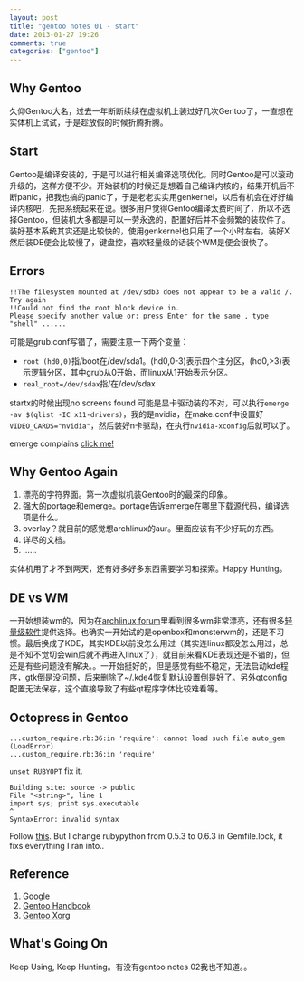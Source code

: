 ```yaml
---
layout: post
title: "gentoo notes 01 - start"
date: 2013-01-27 19:26
comments: true
categories: ["gentoo"]
---
```


Why Gentoo
----------
久仰Gentoo大名，过去一年断断续续在虚拟机上装过好几次Gentoo了，一直想在实体机上试试，于是趁放假的时候折腾折腾。

Start
-----

Gentoo是编译安装的，于是可以进行相关编译选项优化。同时Gentoo是可以滚动升级的，这样方便不少。开始装机的时候还是想着自己编译内核的，结果开机后不断panic，把我也搞的panic了，于是老老实实用genkernel，以后有机会在好好编译内核吧，先把系统起来在说。很多用户觉得Gentoo编译太费时间了，所以不选择Gentoo，但装机大多都是可以一劳永逸的，配置好后并不会频繁的装软件了。装好基本系统其实还是比较快的，使用genkernel也只用了一个小时左右，装好X然后装DE便会比较慢了，键盘控，喜欢轻量级的话装个WM是便会很快了。

Errors
------

```
!!The filesystem mounted at /dev/sdb3 does not appear to be a valid /. Try again 
!!Could not find the root block device in. 
Please specify another value or: press Enter for the same , type "shell" ......
```

可能是grub.conf写错了，需要注意一下两个变量：

* `root (hd0,0)`指/boot在/dev/sda1。(hd0,0-3)表示四个主分区，(hd0,>3)表示逻辑分区，其中grub从0开始，而linux从1开始表示分区。
* `real_root=/dev/sdax`指/在/dev/sdax


startx的时候出现no screens found
   可能是显卡驱动装的不对，可以执行`emerge -av $(qlist -IC x11-drivers)`，我的是nvidia，在make.conf中设置好`VIDEO_CARDS="nvidia"`，然后装好n卡驱动，在执行`nvidia-xconfig`后就可以了。

emerge complains  [click me!](http://www.gentoo.org/doc/en/handbook/handbook-x86.xml?part=2&chap=1)

Why Gentoo Again
----------------
1. 漂亮的字符界面。第一次虚拟机装Gentoo时的最深的印象。
2. 强大的portage和emerge。portage告诉emerge在哪里下载源代码，编译选项是什么。
3. overlay？就目前的感觉想archlinux的aur。里面应该有不少好玩的东西。
4. 详尽的文档。
5. ......

实体机用了才不到两天，还有好多好多东西需要学习和探索。Happy Hunting。

DE vs WM
--------
一开始想装wm的，因为在[archlinux forum](https://bbs.archlinux.org/viewforum.php?id=47)里看到很多wm非常漂亮，还有很多[轻量级软件](https://bbs.archlinux.org/viewtopic.php?id=138281)提供选择。也确实一开始试的是openbox和monsterwm的，还是不习惯。最后换成了KDE，其实KDE以前没怎么用过（其实连linux都没怎么用过，总是不知不觉切会win后就不再进入linux了），就目前来看KDE表现还是不错的，但还是有些问题没有解决。。一开始挺好的，但是感觉有些不稳定，无法启动kde程序，gtk倒是没问题，后来删除了~/.kde4恢复默认设置倒是好了。另外qtconfig配置无法保存，这个直接导致了有些qt程序字体比较难看等。

Octopress in Gentoo
-------------------

```
...custom_require.rb:36:in 'require': cannot load such file auto_gem (LoadError)
...custom_require.rb:36:in 'require'
```

`unset RUBYOPT` fix it.

```
Building site: source -> public
File "<string>", line 1
import sys; print sys.executable
^
SyntaxError: invalid syntax
```

Follow [this](http://blog.gonzih.org/blog/2011/09/21/fix-octopress-pygments-error-on-arch-linux/). But I change rubypython from 0.5.3 to 0.6.3 in Gemfile.lock, it fixs everything I ran into..

Reference
---------
1. [Google](http://www.google.com)
2. [Gentoo Handbook](http://www.gentoo.org/doc/en/handbook/)
3. [Gentoo Xorg](http://www.gentoo.org/doc/en/xorg-config.xml)


What's Going On
---------------
Keep Using, Keep Hunting。有没有gentoo notes 02我也不知道。。
